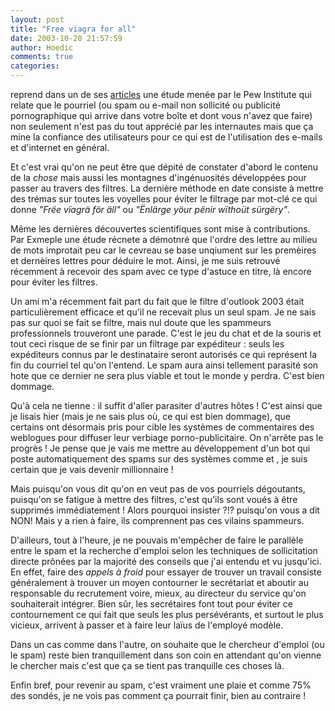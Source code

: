 ```yaml
---
layout: post
title: "Free viagra for all"
date: 2003-10-28 21:57:59
author: Hoedic
comments: true
categories: 
---
```



 reprend dans un de ses <a href="http://www.cyberpresse.ca/internet/article/1,150,1505,102003,476845.shtml" title="Les internautes n'aiment pas les pourriels">articles</a> une étude menée par le Pew Institute qui relate que le pourriel (ou spam ou e-mail non sollicité ou publicité pornographique qui arrive dans votre boîte et dont vous n'avez que faire) non seulement n'est pas du tout apprécié par les internautes mais que ça mine la confiance des utilisateurs pour ce qui est de l'utilisation des e-mails et d'internet en général.

Et c'est vrai qu'on ne peut être que dépité de constater d'abord le contenu de la *chose* mais aussi les montagnes d'ingénuosités développées pour passer au travers des filtres. La dernière méthode en date consiste à mettre des trémas sur toutes les voyelles pour éviter le filtrage par mot-clé ce qui donne *"Frëe vïagrä för äll"* ou *"Ënlärge yöur pënir wïthoüt sürgëry"*.

Même les dernières découvertes scientifiques sont mise à contributions. Par Exmeple une étude récnete a démotnré que l'ordre des lettre au milieu de mots improtait peu car le cevreau se base unqiument sur les premèires et dernèires lettres pour déduire le mot. Ainsi, je me suis retrouvé récemment à recevoir des spam avec ce type d'astuce en titre, là encore pour éviter les filtres.

Un ami m'a récemment fait part du fait que le filtre d'outlook 2003 était particulièrement efficace et qu'il ne recevait plus un seul spam. Je ne sais pas sur quoi se fait se filtre, mais nul doute que les spammeurs professionnels trouveront une parade. C'est le jeu du chat et de la souris et tout ceci risque de se finir par un filtrage par expéditeur : seuls les expéditeurs connus par le destinataire seront autorisés ce qui représent la fin du courriel tel qu'on l'entend. Le spam aura ainsi tellement parasité son hote que ce dernier ne sera plus viable et tout le monde y perdra. C'est bien dommage.

Qu'à cela ne tienne : il suffit d'aller parasiter d'autres hôtes ! C'est ainsi que je lisais hier (mais je ne sais plus où, ce qui est bien dommage), que certains ont désormais pris pour cible les systèmes de commentaires des weblogues pour diffuser leur verbiage porno-publicitaire. On n'arrête pas le progrès ! Je pense que je vais me mettre au développement d'un bot qui poste automatiquement des spams sur des systèmes comme  et , je suis certain que je vais devenir millionnaire !

Mais puisqu'on vous dit qu'on en veut pas de vos pourriels dégoutants, puisqu'on se fatigue à mettre des filtres, c'est qu'ils sont voués à être supprimés immédiatement ! Alors pourquoi insister ?!? puisqu'on vous a dit NON! Mais y a rien à faire, ils comprennent pas ces vilains spammeurs. 

D'ailleurs, tout à l'heure, je ne pouvais m'empêcher de faire le parallèle entre le spam et la recherche d'emploi selon les techniques de sollicitation directe prônées par la majorité des conseils que j'ai entendu et vu jusqu'ici. En effet, faire des *appels à froid* pour essayer de trouver un travail consiste généralement à trouver un moyen contourner le secrétariat et aboutir au responsable du recrutement voire, mieux, au directeur du service qu'on souhaiterait intégrer. Bien sûr, les secrétaires font tout pour éviter ce contournement ce qui fait que seuls les plus persévérants, et surtout le plus vicieux, arrivent à passer et à faire leur laïus de l'employé modèle.

Dans un cas comme dans l'autre, on souhaite que le chercheur d'emploi (ou le spam) reste bien tranquillement dans son coin en attendant qu'on vienne le chercher mais c'est que ça se tient pas tranquille ces choses là.

Enfin bref, pour revenir au spam, c'est vraiment une plaie et comme 75% des sondés, je ne vois pas comment ça pourrait finir, bien au contraire !